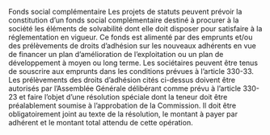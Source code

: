 Fonds social complémentaire
Les projets de statuts peuvent prévoir la constitution d’un fonds social complémentaire destiné à procurer à la société les éléments de solvabilité dont elle doit disposer pour satisfaire à la réglementation en vigueur. Ce fonds est alimenté par des emprunts et/ou des prélèvements de droits d’adhésion sur les nouveaux adhérents en vue de financer un plan d’amélioration de l’exploitation ou un plan de développement à moyen ou long terme. Les sociétaires peuvent être tenus de souscrire aux emprunts dans les conditions prévues à l’article 330-33.
Les prélèvements des droits d’adhésion cités ci-dessus doivent être autorisés par l’Assemblée Générale délibérant comme prévu à l’article 330-23 et faire l’objet d’une résolution spéciale dont la teneur doit être préalablement soumise à l’approbation de la Commission. Il doit être obligatoirement joint au texte de la résolution, le montant à payer par adhérent et le montant total attendu de cette opération.